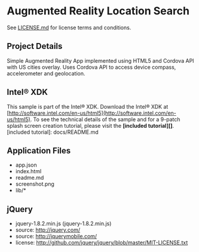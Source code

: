 Augmented Reality Location Search
=======================

See [LICENSE.md](LICENSE.md) for license terms and conditions.

## Project Details ##
Simple Augmented Reality App implemented using HTML5 and Cordova API with US cities overlay. Uses Cordova API to access device compass, accelerometer and geolocation.


Intel® XDK
-------------------------------------------
This sample is part of the Intel® XDK. 
Download the Intel® XDK at [http://software.intel.com/en-us/html5](http://software.intel.com/en-us/html5). To see the technical details of the sample and for a 9-patch splash screen creation tutorial, 
please visit the **[included tutorial][]**. 
[included tutorial]: docs/README.md

Application Files
-----------------
* app.json
* index.html
* readme.md
* screenshot.png
* lib/*


jQuery
--------------------------
* jquery-1.8.2.min.js (jquery-1.8.2.min.js)
* source:   http://jquery.com/
* source:   http://jquerymobile.com/
* license:  http://github.com/jquery/jquery/blob/master/MIT-LICENSE.txt

